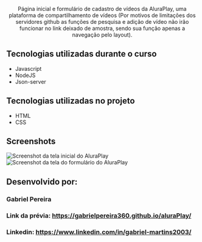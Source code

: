 <p align="center">Página inicial e formulário de cadastro de vídeos da AluraPlay, uma plataforma de compartilhamento de vídeos (Por motivos de limitações dos servidores github as funções de pesquisa e adição de vídeo não irão funcionar no link deixado de amostra, sendo sua função apenas a navegação pelo layout).</p>

## Tecnologias utilizadas durante o curso
* Javascript
* NodeJS
* Json-server

## Tecnologias utilizadas no projeto
* HTML
* CSS

## Screenshots
![Screenshot da tela inicial do AluraPlay](https://imgur.com/aymxEsh.png)
![Screenshot da tela do formulário do AluraPlay](https://imgur.com/ShNADf2.png)

## Desenvolvido por:

### Gabriel Pereira

### Link da prévia: https://gabrielpereira360.github.io/aluraPlay/
### Linkedin: https://www.linkedin.com/in/gabriel-martins2003/

